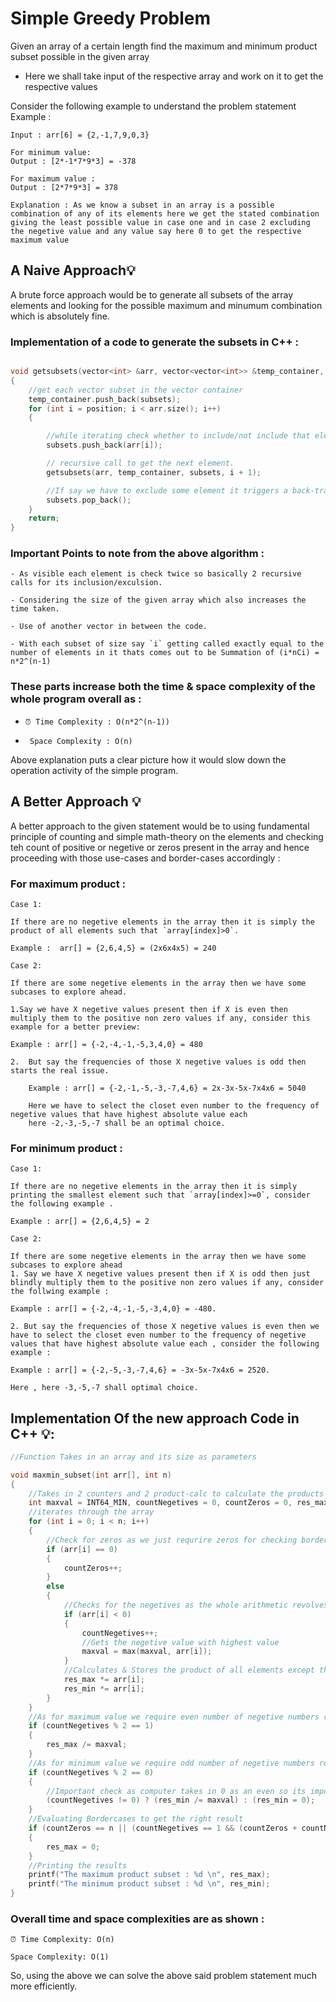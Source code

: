# Simple Greedy Problem 

<!-- ## Definition -->

Given an array of a certain length find the maximum and minimum product subset possible in the given array

- Here we shall take input of the respective array and work on it to get the respective values

Consider the following example to understand the problem statement
Example :

```
Input : arr[6] = {2,-1,7,9,0,3}

For minimum value:
Output : [2*-1*7*9*3] = -378

For maximum value :
Output : [2*7*9*3] = 378

Explanation : As we know a subset in an array is a possible combination of any of its elements here we get the stated combination giving the least possible value in case one and in case 2 excluding the negetive value and any value say here 0 to get the respective maximum value

```

## A Naive Approach💡

A brute force approach would be to generate all subsets of the array elements and looking for the possible maximum and minumum combination which is absolutely fine.

### Implementation of a code to generate the subsets in C++ :

```c++

void getsubsets(vector<int> &arr, vector<vector<int>> &temp_container, vector<int> &subsets, int position)
{
    //get each vector subset in the vector container
    temp_container.push_back(subsets);
    for (int i = position; i < arr.size(); i++)
    {

        //while iterating check whether to include/not include that element in the final set to be uploaded
        subsets.push_back(arr[i]);

        // recursive call to get the next element.
        getsubsets(arr, temp_container, subsets, i + 1);

        //If say we have to exclude some element it triggers a back-track by removing that element
        subsets.pop_back();
    }
    return;
}

```

### Important Points to note from the above algorithm :

    - As visible each element is check twice so basically 2 recursive calls for its inclusion/exculsion.

    - Considering the size of the given array which also increases the time taken.

    - Use of another vector in between the code.

    - With each subset of size say `i` getting called exactly equal to the number of elements in it thats comes out to be Summation of (i*nCi) = n*2^(n-1) 

### These parts increase both the time & space complexity of the whole program overall as :

- `⏰ Time Complexity : O(n*2^(n-1))`

- ` Space Complexity : O(n)`

Above explanation puts a clear picture how it would slow down the operation activity of the simple program.

## A Better Approach 💡

A better approach to the given statement would be to using fundamental principle of counting and simple math-theory on the elements and checking teh count of positive or negetive or zeros present in the array and hence proceeding with those use-cases and border-cases accordingly :

### For maximum product :

`Case 1:`

    If there are no negetive elements in the array then it is simply the product of all elements such that `array[index]>0`.

    Example :  arr[] = {2,6,4,5} = (2x6x4x5) = 240

`Case 2:`

    If there are some negetive elements in the array then we have some subcases to explore ahead.

    1.Say we have X negetive values present then if X is even then multiply them to the positive non zero values if any, consider this example for a better preview:

    Example : arr[] = {-2,-4,-1,-5,3,4,0} = 480

    2.  But say the frequencies of those X negetive values is odd then starts the real issue.

        Example : arr[] = {-2,-1,-5,-3,-7,4,6} = 2x-3x-5x-7x4x6 = 5040

        Here we have to select the closet even number to the frequency of negetive values that have highest absolute value each 
        here -2,-3,-5,-7 shall be an optimal choice.

### For minimum product :

`Case 1:`

    If there are no negetive elements in the array then it is simply printing the smallest element such that `array[index]>=0`, consider the following example .

    Example : arr[] = {2,6,4,5} = 2

`Case 2:`

    If there are some negetive elements in the array then we have some subcases to explore ahead
    1. Say we have X negetive values present then if X is odd then just blindly multiply them to the positive non zero values if any, consider the follwing example :

    Example : arr[] = {-2,-4,-1,-5,-3,4,0} = -480.

    2. But say the frequencies of those X negetive values is even then we have to select the closet even number to the frequency of negetive values that have highest absolute value each , consider the following example :

    Example : arr[] = {-2,-5,-3,-7,4,6} = -3x-5x-7x4x6 = 2520.

    Here , here -3,-5,-7 shall optimal choice.

## Implementation Of the new approach Code in C++ 💡:

```c++
//Function Takes in an array and its size as parameters

void maxmin_subset(int arr[], int n)
{
    //Takes in 2 counters and 2 product-calc to calculate the products respectively
    int maxval = INT64_MIN, countNegetives = 0, countZeros = 0, res_max = 1, res_min = 1;
    //iterates through the array
    for (int i = 0; i < n; i++)
    {
        //Check for zeros as we just requrire zeros for checking border cases below
        if (arr[i] == 0)
        {
            countZeros++;
        }
        else
        {
            //Checks for the negetives as the whole arithmetic revolves aroung count/magnitude of the negetive numbers
            if (arr[i] < 0)
            {
                countNegetives++;
                //Gets the negetive value with highest value
                maxval = max(maxval, arr[i]);
            }
            //Calculates & Stores the product of all elements except those of zeros
            res_max *= arr[i];
            res_min *= arr[i];
        }
    }
    //As for maximum value we require even number of negetive numbers removing the unnecesarry addon value
    if (countNegetives % 2 == 1)
    {
        res_max /= maxval;
    }
    //As for minimum value we require odd number of negetive numbers removing the unnecesarry addon value
    if (countNegetives % 2 == 0)
    {
        //Important check as computer takes in 0 as an even so its important to check for that as well as do a bordercase check
        (countNegetives != 0) ? (res_min /= maxval) : (res_min = 0);
    }
    //Evaluating Bordercases to get the right result
    if (countZeros == n || (countNegetives == 1 && (countZeros + countNegetives) == n))
    {
        res_max = 0;
    }
    //Printing the results
    printf("The maximum product subset : %d \n", res_max);
    printf("The minimum product subset : %d \n", res_min);
}

```

### Overall time and space complexities are as shown :


`⏰ Time Complexity: O(n)`

`Space Complexity: O(1)`

So, using the above we can solve the above said problem statement much more efficiently.
